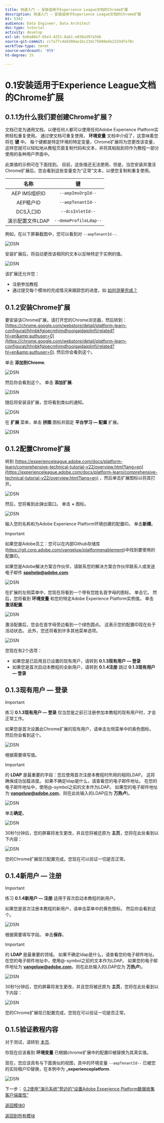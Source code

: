 ```yaml
---
title: 快速入门 — 安装适用于Experience League文档的Chrome扩展
description: 快速入门 — 安装适用于Experience League文档的Chrome扩展
kt: 5342
audience: Data Engineer, Data Architect
doc-type: tutorial
activity: develop
exl-id: 6e0a88e7-65e3-4251-8ab1-e030a397a56b
source-git-commit: cc7a77c4dd380ae1bc23dc75608e8e2224dfe78c
workflow-type: tm+mt
source-wordcount: '959'
ht-degree: 1%

---
```


# 0.1安装适用于Experience League文档的Chrome扩展

## 0.1.1为什么我们要创建Chrome扩展？

文档已变为通用文档，以便任何人都可以使用任何Adobe Experience Platform实例轻松重复使用。
通过使文档可重复使用， **环境变量** 文档中介绍了，这意味着您将在 **键** 中。 每个键都是特定环境的特定变量，Chrome扩展将为您更改该变量，这样您就可以轻松地从教程页面复制代码和文本，并将其粘贴到将作为教程一部分使用的各种用户界面中。

此类值的示例可在下面找到。 目前，这些值还无法使用，但是，当您安装并激活Chrome扩展后，您会看到这些变量变为“正常”文本，以便您复制和重复使用。

| 名称 | 键 |
|:-------------:| :---------------:|
| AEP IMS组织ID | `--aepImsOrgId--` |
| AEP租户ID | `--aepTenantId--` |
| DCS入口ID | `--dcsInletId--` |
| 演示配置文件LDAP | `--demoProfileLdap--` |

例如，在以下屏幕截图中，您可以看到对 `--aepTenantId--`.

![DSN](./images/mod7before.png)

安装扩展后，将自动更改该相同的文本以反映特定于实例的值。

![DSN](./images/mod7.png)

该扩展还允许您：

- 注册参加教程
- 通过提交每个模块的完成情况来跟踪您的进度，如 [如何测量完成？](../../completion.md)

## 0.1.2安装Chrome扩展

要安装该Chrome扩展，请打开您的Chrome浏览器，然后转到： [https://chrome.google.com/webstore/detail/platform-learn-configurat/hhnbkfgioecmhimdhooigajdajplinfi/related?hl=en&amp;authuser=0](https://chrome.google.com/webstore/detail/platform-learn-configurat/hhnbkfgioecmhimdhooigajdajplinfi/related?hl=en&amp;authuser=0). 然后你会看到这个。

单击 **添加到Chrome**.

![DSN](./images/c2.png)

然后你会看到这个。 单击 **添加扩展**.

![DSN](./images/c3.png)

随后将安装该扩展，您将看到类似的通知。

![DSN](./images/c4.png)

在 **扩展** 菜单，单击 **拼图** 图标并固定 **平台学习 — 配置** 扩展。

![DSN](./images/c6.png)

## 0.1.2配置Chrome扩展

转到 [https://experienceleague.adobe.com/docs/platform-learn/comprehensive-technical-tutorial-v22/overview.html?lang=en](https://experienceleague.adobe.com/docs/platform-learn/comprehensive-technical-tutorial-v22/overview.html?lang=en) ，然后单击扩展图标以将其打开。

![DSN](./images/tuthome.png)

然后，您将看到此弹出窗口。 单击 **+** 图标。

![DSN](./images/c7.png)

输入您的名称和为Adobe Experience Platform环境创建的配置ID。 单击&#x200B;**新建**。

>[!IMPORTANT]
>
>如果您是Adobe员工：您可以在内部Github存储库(https://git.corp.adobe.com/vangeluw/platformenablement)中找到要使用的配置ID。
>
>如果您是Adobe解决方案合作伙伴，请联系您的解决方案合作伙伴联系人或发送电子邮件 **spphelp@adobe.com**.

![DSN](./images/c8.png)

在扩展的左侧菜单中，您现在将看到一个带有您姓名首字母的图标。 单击它。 然后，您将看到 **环境变量** 和您的特定Adobe Experience Platform实例值。 单击 **激活配置**.

![DSN](./images/c9.png)

激活配置后，您会在首字母旁边看到一个绿色圆点。 这表示您的配置ID现在处于活动状态。 此外，您还将看到许多其他菜单选项。

![DSN](./images/c10.png)

您现在有2个选项：

- 如果您是已启用且已设置的现有用户，请转到 **0.1.3现有用户 — 登录**
- 如果您是首次启动本教程的全新用户，请转到 **0.1.4注册** 跳过 **0.1.3现有用户 — 登录**

## 0.1.3现有用户 — 登录

>[!IMPORTANT]
>
>练习 **0.1.3现有用户 — 登录** 仅当您是之前已注册参加本教程的现有用户时，才会正常工作。

如果您是首次设置此Chrome扩展的现有用户，请单击左侧菜单中的紫色图标。 然后你会看到这个。

![DSN](./images/chromeret1.png)

根据需要填写值。

>[!IMPORTANT]
>
>的 **LDAP** 是最重要的字段：您应使用首次注册本教程时所用的相同LDAP。 这将确保成功加载进度。 如果不确定ldap是什么，请查看您的电子邮件地址。 在您的电子邮件地址中，使用@-symbol之前的文本作为LDAP。 如果您的电子邮件地址为 **vangeluw@adobe.com**，则在此处输入的LDAP应为 **万热卢**)。

![DSN](./images/chromeret2.png)

单击&#x200B;**确定**。

![DSN](./images/chromeret3.png)

30秒1分钟后，您的屏幕将发生更改，并且您将被还原为 **主页**，您将在此处看到以下内容：

![DSN](./images/chromeret4.png)

您的Chrome扩展现已配置完成，您现在可以验证一切是否正常。

## 0.1.4新用户 — 注册

>[!IMPORTANT]
>
>练习 **0.1.4新用户 — 注册** 适用于首次启动本教程的新用户。

如果您是首次注册本教程的新用户，请单击菜单中的黄色图标。 然后你会看到这个。

![DSN](./images/c11.png)

根据需要填写字段。 单击&#x200B;**保存**。

>[!IMPORTANT]
>
>的 **LDAP** 是最重要的领域。 如果不确定ldap是什么，请查看您的电子邮件地址。 在您的电子邮件地址中，使用@-symbol之前的文本作为LDAP。 如果您的电子邮件地址为 **vangeluw@adobe.com**，则在此处输入的LDAP应为 **万热卢**)。

![DSN](./images/chrome1.png)

30秒1分钟后，您的屏幕将发生更改，并且您将被还原为 **主页**，您将在此处看到以下内容：

![DSN](./images/chrome2.png)

您的Chrome扩展现已配置完成，您现在可以验证一切是否正常。

## 0.1.5验证教程内容

对于测试，请转到 [本页](https://experienceleague.adobe.com/docs/platform-learn/comprehensive-technical-tutorial-v22/module4/ex3.html?lang=zh-Hans).

你现在应该看到 **环境变量** 已根据chrome扩展中的配置ID被替换为其真实值。

现在，您应该具有与下面类似的视图，其中的环境变量 `--aepTenantId--` 已被您的实际租户ID替换，在本例中为 **_experienceplatform**.

![DSN](./images/c12.png)

下一步： [0.2使用“演示系统”旁边的“设置Adobe Experience Platform数据收集客户端属性”](./ex2.md)

[返回模块0](./getting-started.md)

[返回到所有模块](./../../overview.md)
